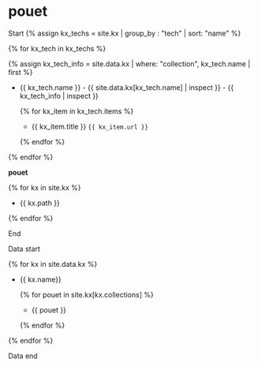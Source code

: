 ---
---

# pouet

Start
{% assign kx_techs = site.kx | group_by : "tech" | sort: "name" %}

{% for kx_tech in kx_techs %}

{% assign kx_tech_info = site.data.kx | where: "collection", kx_tech.name | first %}

- {{ kx_tech.name }} - {{ site.data.kx[kx_tech.name] | inspect }} - {{ kx_tech_info | inspect }}

  {% for kx_item in kx_tech.items %}

  - {{ kx_item.title }} `{{ kx_item.url }}`

  {% endfor %}

{% endfor %}

**pouet**

{% for kx in site.kx %}

- {{ kx.path }}

{% endfor %}

End

Data start

{% for kx in site.data.kx %}

- {{ kx.name}}

  {% for pouet in site.kx[kx.collections] %}

  - {{ pouet }}

  {% endfor %}

{% endfor %}

Data end
